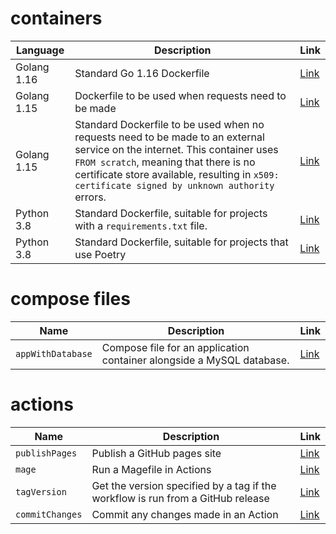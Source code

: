 # containers

| Language    | Description                                                  | Link                        |
| ----------- | ------------------------------------------------------------ | --------------------------- |
| Golang 1.16 | Standard Go 1.16 Dockerfile                                  | [Link](/containers/golang/1.16) |
| Golang 1.15 | Dockerfile to be used when requests need to be made          | [Link](/containers/golang/webRequests) |
| Golang 1.15 | Standard Dockerfile to be used when no requests need to be made to an external service on the internet. This container uses `FROM scratch`, meaning that there is no certificate store available, resulting in `x509: certificate signed by unknown authority` errors. | [Link](/containers/golang/noRequests)  |
| Python 3.8  | Standard Dockerfile, suitable for projects with a `requirements.txt` file. | [Link](/containers/python/standard)    |
| Python 3.8  | Standard Dockerfile, suitable for projects that use Poetry   | [Link](/containers/python/poetry) |

# compose files

| Name              | Description                                                  | Link                             |
| ----------------- | ------------------------------------------------------------ | -------------------------------- |
| `appWithDatabase` | Compose file for an application container alongside a MySQL database. | [Link](/compose/appWithDatabase) |

# actions

| Name            | Description                                                  | Link                               |
| --------------- | ------------------------------------------------------------ | ---------------------------------- |
| `publishPages`  | Publish a GitHub pages site                                  | [Link](/actions/publishPages.yml)  |
| `mage`          | Run a Magefile in Actions                                    | [Link](/actions/mage.yml)          |
| `tagVersion`    | Get the version specified by a tag if the workflow is run from a GitHub release | [Link](/actions/tagVersion.yml)    |
| `commitChanges` | Commit any changes made in an Action                         | [Link](/actions/commitChanges.yml) |

